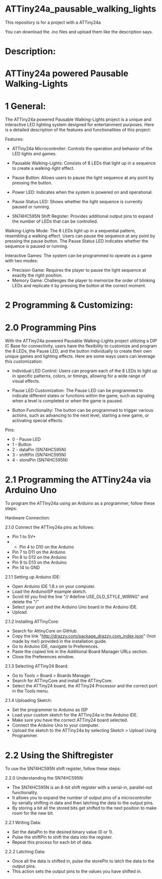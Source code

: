 # ATTiny24a_pausable_walking_lights
This repository is for a project with a ATTiny24a


You can download the .ino files and upload them like the description says.

# Description:

# ATTiny24a powered Pausable Walking-Lights

# 1 General:

  The ATTiny24a powered Pausable Walking-Lights project is a unique and interactive LED lighting system designed for
  entertainment  purposes. Here is a detailed description of the features and functionalities of this project:

  Features:


  - ATTiny24a Microcontroller: Controls the operation and behavior of the LED lights and games.

  - Pausable Walking-Lights: Consists of 8 LEDs that light up in a sequence to create a walking-light effect.

  - Pause Button: Allows users to pause the light sequence at any point by pressing the button.

  - Power LED: Indicates when the system is powered on and operational.

  - Pause Status LED: Shows whether the light sequence is currently paused or running.

  - SN74HC595N Shift Register: Provides additional output pins to expand the number of LEDs that can be controlled.
  
  Walking-Lights Mode:
  	The 8 LEDs light up in a sequential pattern, resembling a walking effect.
  	Users can pause the sequence at any point by pressing the pause button.
  	The Pause Status LED indicates whether the sequence is paused or running.

  Interactive Games: The system can be programmed to operate as a game with two modes:
  - Precision Game: Requires the player to pause the light sequence at exactly the right position.
  - Memory Game: Challenges the player to memorize the order of blinking LEDs and replicate it by pressing the button at the
correct moment.


# 2 Programming & Customizing:

# 2.0 Programming Pins

  With the ATTiny24a powered Pausable Walking-Lights project utilizing a DIP IC Base for connectivity, users have the 
  flexibility to customize and program the 8 LEDs, the Pause LED, and the button individually to create their own unique 
  games and lighting effects. Here are some ways users can leverage this customization:

  - Individual LED Control: Users can program each of the 8 LEDs to light up in specific patterns, colors, or timings, 
	  	allowing for a wide range of visual effects.

  - Pause LED Customization: The Pause LED can be programmed to indicate different states or functions within the 
	  	game, such as signaling when a level is completed or when the game is paused.

  - Button Functionality: The button can be programmed to trigger various actions, such as advancing to the next level, 
		  starting a new game, or activating special effects.


  Pins:
  - 0 - Pause LED
  - 1 - Button
  - 2 - dataPin (SN74HC595N)
  - 3 - shiftPin (SN74HC595N)
  - 4 - storePin (SN74HC595N)



#  2.1 Programming the ATTiny24a via Arduino Uno

To program the ATTiny24a using an Arduino as a programmer, follow these steps:

Hardware Connection:

2.1.0 Connect the ATTiny24a pins as follows:
- Pin 1 to 5V+
- - Pin 4 to D10 on the Arduino
- Pin 7 to D11 on the Arduino
- Pin 8 to D12 on the Arduino
- Pin 9 to D13 on the Arduino
- Pin 14 to GND

2.1.1 Setting up Arduino IDE:
- Open Arduino IDE 1.8.x on your computer.
- Load the ArduinoISP example sketch.
- Scroll till you find the line "// #define USE_OLD_STYLE_WIRING" and delete the "/"
- Select your port and the Arduino Uno board in the Arduino IDE.
- Upload.

2.1.2 Installing ATTinyCore:
- Search for AttinyCore on GitHub.
- Copy the link "http://drazzy.com/package_drazzy.com_index.json" (!not made by me!) provided in the installation guide.
- Go to Arduino IDE, navigate to Preferences.
- Paste the copied link in the Additional Board Manager URLs section.
- Close the Preferences window.

 2.1.3 Selecting ATTiny24 Board:
- Go to Tools > Board > Boards Manager.
- Search for ATTinyCore and install the ATTinyCore.
- Select the ATTiny24 board, the ATTiny24 Processor and the correct port in the Tools menu.

2.1.4 Uploading Sketch:
- Set the programmer to Arduino as ISP
- Load your custom sketch for the ATTiny24a in the Arduino IDE.
- Make sure you have the correct ATTiny24 board selected.
- Connect the Arduino Uno to your computer.
- Upload the sketch to the ATTiny24a by selecting Sketch > Upload Using Programmer.


#  2.2 Using the Shiftregister

To use the SN74HC595N shift register, follow these steps:

2.2.0 Understanding the SN74HC595N:
- The SN74HC595N is an 8-bit shift register with a serial-in, parallel-out functionality.
- It allows you to expand the number of output pins of a microcontroller by serially shifting in data 
and then latching the data to the output pins.
- By storing a bit all the stored bits get shifted to the next position to make room for the new bit.
  
2.2.1 Writing Data:
- Set the dataPin to the desired binary value (0 or 1).
- Pulse the shiftPin to shift the data into the register.
- Repeat this process for each bit of data.
	
2.2.2 Latching Data:
- Once all the data is shifted in, pulse the storePin to latch the data to the output pins.
- This action sets the output pins to the values you have shifted in.
